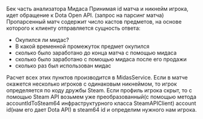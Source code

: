 Бек часть анализатора Мидаса
Принимая id матча и никнейм игрока, идет обращение к Dota Open API. (запрос на парсинг матча)
Пропарсенный матч содержит число кастов предметов, на основе которого к клиенту отправляется сущность ответа:

- Окупился ли мидас?
- В какой временной промежуток предмет окупился
- сколько было заработано до конца матча с помощью мидаса
- сколько было заработано с помощью мидаса после его продажи
- сколько раз был использован мидас

Расчет всех этих пунктов производится в MidasService.
Если в матче окажется несколько игроков с одинаковым никнеймом, то игрок определяется по коду дружбы Steam.
Если профиль игрока скрыт, то с помощью Steam API возьмем уже преобразованный(с помощью метода accountIdToSteam64 инфраструктурного класса SteamAPIClient) account id(нам его дает Dota API) 
в steam64 id и определим нужного нам игрока.
